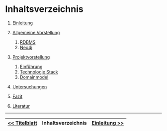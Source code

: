 # Inhaltsverzeichnis

1. [Einleitung](01_einleitung.md)

2. [Allgemeine Vorstellung](02_allgemein.md)
   1. [RDBMS](02_allgemein.md#21-rdbms.md)
   2. [Neo4j](02_allgemein.md#22-neo4j)

3. [Projektvorstellung](03_project.md)
    1. [Einführung](03_project.md#31-einführung.md)
    2. [Technologie Stack](03_project.md#32-technologie-stack.md)
    3. [Domainmodel](03_project.md#33-domainmodell)

    
4. [Untersuchungen](04_untersuchungen.md)

5. [Fazit](05_fazit.md)

6. [Literatur](06_literature.md)
---
| [<< Titelblatt](00-1_title.md) | Inhaltsverzeichnis | [Einleitung >>](01_einleitung.md) |
|------------------------------------|------------|-------------------------------------|